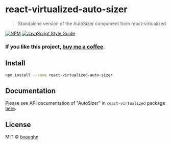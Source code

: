 # react-virtualized-auto-sizer

> Standalone version of the AutoSizer component from react-virtualized

[![NPM](https://img.shields.io/npm/v/react-virtualized-auto-sizer.svg)](https://www.npmjs.com/package/react-virtualized-auto-sizer) [![JavaScript Style Guide](https://img.shields.io/badge/code_style-standard-brightgreen.svg)](https://standardjs.com)

### If you like this project, [buy me a coffee](http://givebrian.coffee/).

## Install

```bash
npm install --save react-virtualized-auto-sizer
```

## Documentation

Please see API documentation of "AutoSizer" in `react-virtualized` package [here](https://github.com/bvaughn/react-virtualized/blob/master/docs/AutoSizer.md).

## License

MIT © [bvaughn](https://github.com/bvaughn)
